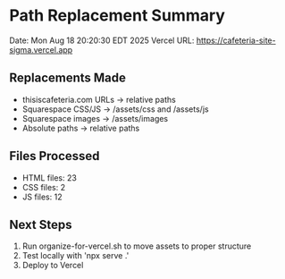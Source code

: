 # Path Replacement Summary
Date: Mon Aug 18 20:20:30 EDT 2025
Vercel URL: https://cafeteria-site-sigma.vercel.app

## Replacements Made
- thisiscafeteria.com URLs → relative paths
- Squarespace CSS/JS → /assets/css and /assets/js
- Squarespace images → /assets/images
- Absolute paths → relative paths

## Files Processed
- HTML files:       23
- CSS files:        2
- JS files:       12

## Next Steps
1. Run organize-for-vercel.sh to move assets to proper structure
2. Test locally with 'npx serve .'
3. Deploy to Vercel
